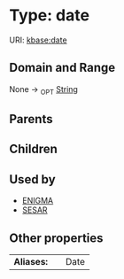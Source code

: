 
# Type: date




URI: [kbase:date](http://kbase.us/date)


## Domain and Range

None ->  <sub>OPT</sub> [String](types/String.md)

## Parents


## Children


## Used by

 * [ENIGMA](ENIGMA.md)
 * [SESAR](SESAR.md)

## Other properties

|  |  |  |
| --- | --- | --- |
| **Aliases:** | | Date |

